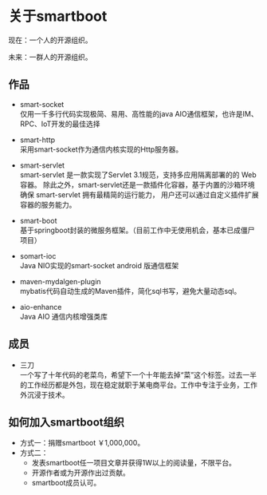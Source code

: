 # 关于smartboot

现在：一个人的开源组织。

未来：一群人的开源组织。

## 作品
- smart-socket   
    仅用一千多行代码实现极简、易用、高性能的java AIO通信框架，也许是IM、RPC、IoT开发的最佳选择
    
- smart-http    
    采用smart-socket作为通信内核实现的Http服务器。
    
- smart-servlet    
    smart-servlet 是一款实现了Servlet 3.1规范，支持多应用隔离部署的的 Web 容器。 除此之外，smart-servlet还是一款插件化容器，基于内置的沙箱环境确保 smart-servlet 拥有最精简的运行能力， 用户还可以通过自定义插件扩展容器的服务能力。
    
- smart-boot    
    基于springboot封装的微服务框架。（目前工作中无使用机会，基本已成僵尸项目）

- somart-ioc    
    Java NIO实现的smart-socket android 版通信框架
    
- maven-mydalgen-plugin    
    mybatis代码自动生成的Maven插件，简化sql书写，避免大量动态sql。
    
- aio-enhance       
    Java AIO 通信内核增强类库


## 成员
- 三刀    
    一个写了十年代码的老菜鸟，希望下一个十年能去掉“菜”这个标签。过去一半的工作经历都是外包，现在稳定就职于某电商平台。工作中专注于业务，工作外沉浸于技术。

## 如何加入smartboot组织
- 方式一：捐赠smartboot ￥1,000,000。
- 方式二：
    - 发表smartboot任一项目文章并获得1W以上的阅读量，不限平台。
    - 开源作者或为开源作出过贡献。
    - smartboot成员认可。
